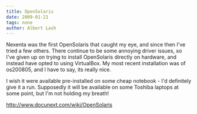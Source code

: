 ```yaml
---
title: OpenSolaris
date: 2009-01-21
tags: none
author: Albert Lash
---
```

Nexenta was the first OpenSolaris that caught my eye, and since then I've tried a few others. There continue to be some annoying driver issues, so I've given up on trying to install OpenSolaris directly on hardware, and instead have opted to using VirtualBox. My most recent installation was of os200805, and I have to say, its really nice.

I wish it were available pre-installed on some cheap notebook - I'd definitely give it a run. Supposedly it will be available on some Toshiba laptops at some point, but I'm not holding my breath!

<a href="http://www.docunext.com/">http://www.docunext.com/wiki/OpenSolaris</a>

